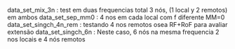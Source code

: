 data_set_mix_3n  : test em duas frequencias total 3 nós, (1 local y 2 remotos) em ambos
data_set_sep_mm0  : 4 nos em cada local com f diferente MM=0            
data_set_singch_4n_rem :  testando 4 nos remotos osea RF+RoF para avaliar extensão
data_set_singch_6n  :  Neste caso, 6 nós na mesma frequencia 2 nos locais e 4 nós remotos
